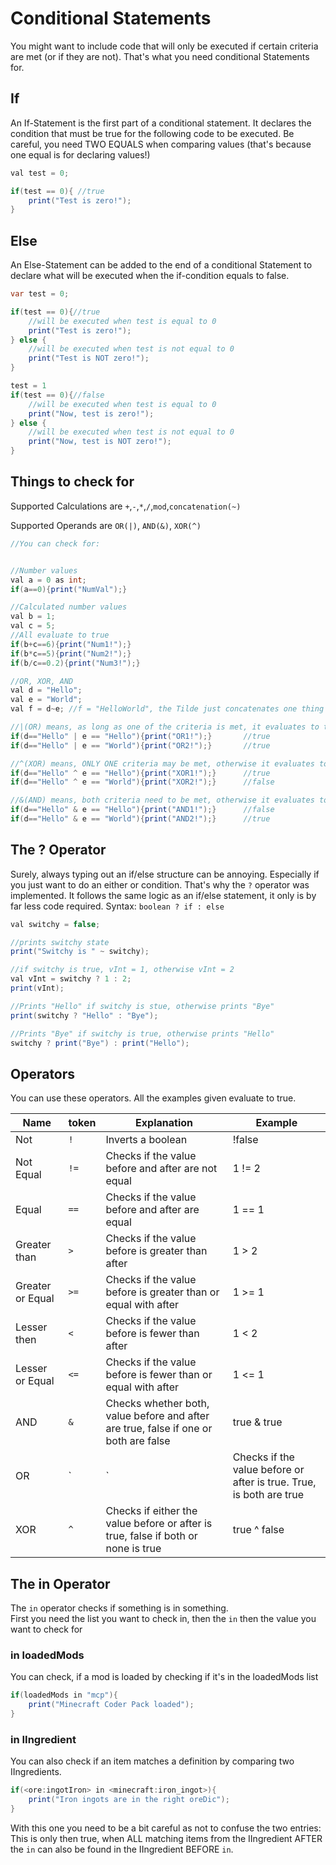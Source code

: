 # Conditional Statements

You might want to include code that will only be executed if certain criteria are met (or if they are not).
That's what you need conditional Statements for.

## If

An If-Statement is the first part of a conditional statement. It declares the condition that must be true for the following code to be executed.
Be careful, you need TWO EQUALS when comparing values (that's because one equal is for declaring values!)

```Java
val test = 0;

if(test == 0){ //true
	print("Test is zero!");
}
```

## Else

An Else-Statement can be added to the end of a conditional Statement to declare what will be executed when the if-condition equals to false.

```Java
var test = 0;

if(test == 0){//true
	//will be executed when test is equal to 0
	print("Test is zero!");
} else {
	//will be executed when test is not equal to 0
	print("Test is NOT zero!");
}

test = 1
if(test == 0){//false
	//will be executed when test is equal to 0
	print("Now, test is zero!");
} else {
	//will be executed when test is not equal to 0
	print("Now, test is NOT zero!");
}

```

## Things to check for
Supported Calculations are `+`,`-`,`*`,`/`,`mod`,`concatenation(~)`

Supported Operands are `OR(|)`, `AND(&)`, `XOR(^)`

```Java
//You can check for:


//Number values
val a = 0 as int;
if(a==0){print("NumVal");}

//Calculated number values
val b = 1;
val c = 5;
//All evaluate to true
if(b+c==6){print("Num1!");}
if(b*c==5){print("Num2!");}
if(b/c==0.2){print("Num3!");}

//OR, XOR, AND
val d = "Hello";
val e = "World";
val f = d~e; //f = "HelloWorld", the Tilde just concatenates one thing to another

//|(OR) means, as long as one of the criteria is met, it evaluates to true
if(d=="Hello" | e == "Hello"){print("OR1!");}		//true
if(d=="Hello" | e == "World"){print("OR2!");}		//true

//^(XOR) means, ONLY ONE criteria may be met, otherwise it evaluates to false
if(d=="Hello" ^ e == "Hello"){print("XOR1!");}		//true
if(d=="Hello" ^ e == "World"){print("XOR2!");}		//false

//&(AND) means, both criteria need to be met, otherwise it evaluates to false
if(d=="Hello" & e == "Hello"){print("AND1!");}		//false
if(d=="Hello" & e == "World"){print("AND2!");}		//true
```

## The ? Operator
Surely, always typing out an if/else structure can be annoying. Especially if you just want to do an either or condition.
That's why the `?` operator was implemented.
It follows the same logic as an if/else statement, it only is by far less code required.
Syntax: `boolean ? if : else`

```Java
val switchy = false;

//prints switchy state
print("Switchy is " ~ switchy);

//if switchy is true, vInt = 1, otherwise vInt = 2
val vInt = switchy ? 1 : 2;
print(vInt);

//Prints "Hello" if switchy is stue, otherwise prints "Bye"
print(switchy ? "Hello" : "Bye");

//Prints "Bye" if switchy is true, otherwise prints "Hello"
switchy ? print("Bye") : print("Hello");

```

## Operators

You can use these operators.
All the examples given evaluate to true.


| Name              | token        | Explanation                                                                               | Example            |
|-------------------|--------------|-------------------------------------------------------------------------------------------|--------------------|
| Not               | `!`          | Inverts a boolean                                                                         | !false             |
| Not Equal         | `!=`         | Checks if the value before and after are not equal                                        | 1 != 2             |
| Equal             | `==`         | Checks if the value before and after are equal                                            | 1 == 1             |
| Greater than      | `>`          | Checks if the value before is greater than after                                          | 1 > 2              |
| Greater or Equal  | `>=`         | Checks if the value before is greater than or equal with after                            | 1 >= 1             |
| Lesser then       | `<`          | Checks if the value before is fewer than after                                            | 1 < 2              |
| Lesser or Equal   | `<=`         | Checks if the value before is fewer than or equal with after                              | 1 <= 1             |
| AND               | `&`          | Checks whether both, value before and after are true, false if one or both are false      | true & true        |
| OR                | `|`          | Checks if the value before or after is true. True, is both are true                       | true | true        |
| XOR               | `^`          | Checks if either the value before or after is true, false if both or none is true         | true ^ false       |


## The in Operator

The `in` operator checks if something is in something.  
First you need the list you want to check in, then the `in` then the value you want to check for

### in loadedMods

You can check, if a mod is loaded by checking if it's in the loadedMods list

```Java
if(loadedMods in "mcp"){
	print("Minecraft Coder Pack loaded");
}
```

### in IIngredient

You can also check if an item matches a definition by comparing two IIngredients.

```Java
if(<ore:ingotIron> in <minecraft:iron_ingot>){
	print("Iron ingots are in the right oreDic");
}
```

With this one you need to be a bit careful as not to confuse the two entries:  
This is only then true, when ALL matching items from the IIngredient AFTER the `in` can also be found in the IIngredient BEFORE `in`.
